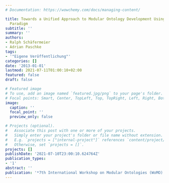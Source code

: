 ```yaml
---
# Documentation: https://wowchemy.com/docs/managing-content/

title: Towards a Unified Approach to Modular Ontology Development Using the Aspect-Oriented
  Paradigm
subtitle: ''
summary: ''
authors:
- Ralph Schäfermeier
- Adrian Paschke
tags:
- '"Eigene Veröffentlichung"'
categories: []
date: '2013-01-01'
lastmod: 2021-07-11T01:00:10+02:00
featured: false
draft: false

# Featured image
# To use, add an image named `featured.jpg/png` to your page's folder.
# Focal points: Smart, Center, TopLeft, Top, TopRight, Left, Right, BottomLeft, Bottom, BottomRight.
image:
  caption: ''
  focal_point: ''
  preview_only: false

# Projects (optional).
#   Associate this post with one or more of your projects.
#   Simply enter your project's folder or file name without extension.
#   E.g. `projects = ["internal-project"]` references `content/project/deep-learning/index.md`.
#   Otherwise, set `projects = []`.
projects: []
publishDate: '2021-07-10T23:00:10.624764Z'
publication_types:
- '1'
abstract: ''
publication: '*7th International Workshop on Modular Ontologies (WoMO) 2013*'
---
```

